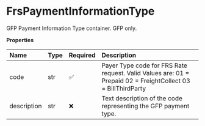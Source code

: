 # FrsPaymentInformationType

GFP Payment Information Type container. GFP only.

**Properties**

| Name        | Type | Required | Description                                                                                                  |
| :---------- | :--- | :------- | :----------------------------------------------------------------------------------------------------------- |
| code        | str  | ✅       | Payer Type code for FRS Rate request. Valid Values are: 01 = Prepaid 02 = FreightCollect 03 = BillThirdParty |
| description | str  | ❌       | Text description of the code representing the GFP payment type.                                              |

<!-- This file was generated by liblab | https://liblab.com/ -->

